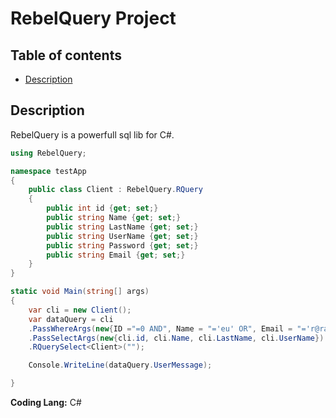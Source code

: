 # RebelQuery Project

## Table of contents

<!--ts-->
* [Description](#description)
<!--te-->

## Description

RebelQuery is a powerfull sql lib for C#.

```C#
using RebelQuery;

namespace testApp
{
    public class Client : RebelQuery.RQuery
    {
        public int id {get; set;}
        public string Name {get; set;}
        public string LastName {get; set;}
        public string UserName {get; set;}
        public string Password {get; set;}
        public string Email {get; set;}
    }
}
```

```C#
static void Main(string[] args)
{
    var cli = new Client();
    var dataQuery = cli
    .PassWhereArgs(new{ID ="=0 AND", Name = "='eu' OR", Email = "='r@rab.com'"})
    .PassSelectArgs(new{cli.id, cli.Name, cli.LastName, cli.UserName})
    .RQuerySelect<Client>("");

    Console.WriteLine(dataQuery.UserMessage);

}
```

**Coding Lang:**
C#
